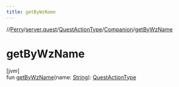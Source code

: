 ```yaml
---
title: getByWzName
---
```

//[Perry](../../../../index.html)/[server.quest](../../index.html)/[QuestActionType](../index.html)/[Companion](index.html)/[getByWzName](get-by-wz-name.html)



# getByWzName



[jvm]\
fun [getByWzName](get-by-wz-name.html)(name: [String](https://kotlinlang.org/api/latest/jvm/stdlib/kotlin/-string/index.html)): [QuestActionType](../index.html)




